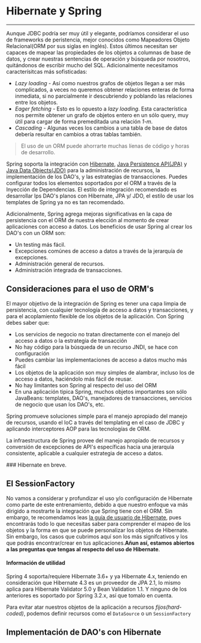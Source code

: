 # Hibernate y Spring

------

Aunque JDBC podría ser muy útil y elegante, podríamos considerar el uso de frameworks de peristencia, mejor conocidos como Mapeadores Objeto Relacional(ORM por sus siglas en inglés). Estos últimos necesitan ser capaces de mapear las propiedades de los objetos a columnas de base de datos, y crear nuestras sentencias de operación y búsqueda por nosotros, quitándonos de escribir mucho del SQL. Adicionalmente necesitamos caracterísitcas más sofisticadas:

* _Lazy loading_ - Así como nuestros grafos de objetos llegan a ser más complicados, a veces no queremos obtener relaciones enteras de forma inmediata, si no parcialmente ir descubriendo y poblando las relaciones entre los objetos.
* _Eager fetching_ - Esto es lo opuesto a _lazy loading_. Esta característica nos permite obtener un grafo de objetos entero en un sólo query, muy útil para cargar de forma premeditada una relación _1-m_.
* _Cascading_ - Algunas veces los cambios a una tabla de base de datos debería resultar en cambios a otras tablas también.

<blockquote>
  <p>El uso de un ORM puede ahorrarte muchas líenas de código y horas de desarrollo.</p>
</blockquote>

Spring soporta la integración con [Hibernate](http://www.hibernate.org/), [Java Persistence API(JPA)](http://www.oracle.com/technetwork/java/javaee/tech/persistence-jsp-140049.html) y [Java Data Objects(JDO)](http://www.oracle.com/technetwork/java/index-jsp-135919.html) para la administración de recursos, la implementación de los DAO's, y las estrategias de transacciones. Puedes configurar todos los elementos soportados por el ORM a través de la Inyección de Dependencias. El estilo de integración recomendado es desarrollar lps DAO's planos con Hibernate, JPA y/ JDO, el estilo de usar los templates de Spring ya no es tan recomendado.

Adicionalmente, Spring agrega mejoras significativas en la capa de persistencia con el ORM de nuestra elección al momento de crear aplicaciones con acceso a datos. Los beneficios de usar Spring al crear los DAO's con un ORM son:

* Un testing más fácil. 
* Excepciones comúnes de acceso a datos a través de la jerarquía de excepciones.
* Administración general de recursos.
* Administración integrada de transacciones.

## Consideraciones para el uso de ORM's

El mayor objetivo de la integración de Spring es tener una capa limpia de persistencia, con cualquier tecnología de acceso a datos y transacciones, y para el acoplamiento flexible de los objetos de la aplicación. Con Spring debes saber que:

* Los servicios de negocio no tratan directamente con el manejo del acceso a datos o la estrategia de transacción
* No hay código para la búsqueda de un recurso JNDI, se hace con configuración
* Puedes cambiar las implementaciones de acceso a datos mucho más fácil
* Los objetos de la aplicación son muy simples de alambrar, incluso los de acceso a datos, haciéndolo más fácil de reusar.
* No hay limitantes son Spring al respecto del uso del ORM
* En una aplicación tipica Spring, muchos objetos importantes son sólo JavaBeans: templates, DAO's, manejadores de transacciones, servicios de negocio que usan los DAO's, etc.

Spring promueve soluciones simple para el manejo apropiado del manejo de recursos, usando el IoC a través del templating en el caso de JDBC y aplicando interceptores AOP para las tecnologías de ORM.

La infraestructura de Spring provee del manejo apropiado de recursos y conversión de excepciones de API's específicas hacia una jerarquía consistente, aplicable a cualquier estrategia de acceso a datos.

### Hibernate en breve.



## El SessionFactory

No vamos a considerar y profundizar el uso y/o configuración de Hibernate como parte de este entrenamiento, debido a que nuestro enfoque va más dirigido a mostrarte la integración que Spring tiene con el ORM. Sin embargo, te recomendamos leas [la guía de usuario de Hibernate](http://docs.jboss.org/hibernate/orm/4.3/manual/en-US/html/), pues encontrarás todo lo que necesitas saber para comprender el mapeo de los objetos y la forma en que se puede personalizar los objetos de Hibernate. Sin embargo, los casos que cubrimos aquí son los más signifcativos y los que podrás encontrar/crear en tus aplicaciones.**Añun así, estamos abiertos a las preguntas que tengas al respecto del uso de Hibernate**.

<div class="bs-callout bs-callout-warning">
<h4><i class="icon-coffee"></i> Información de utilidad</h4>
  <p>
    Spring 4 soporta/requiere Hibernate 3.6+ y ya Hibernate 4.x, teniendo en consideración que Hibernate 4.3 es un proveedor de JPA 2.1, lo mismo aplica para Hibernate Validator 5.0 y Bean Validation 1.1. Y ninguno de los anteriores es soportado por Spring 3.2.x, así que tomalo en cuenta.
  </a>
  </p>
</div>

Para evitar atar nuestros objetos de la aplicación a recursos _fijos(hard-coded)_, podemos definir recursos como el `DataSource` o un `SessionFactory`


## Implementación de DAO's con Hibernate


